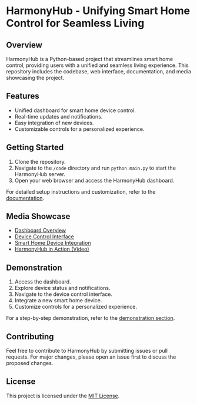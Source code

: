 # HarmonyHub - Unifying Smart Home Control for Seamless Living


## Overview

HarmonyHub is a Python-based project that streamlines smart home control, providing users with a unified and seamless living experience. This repository includes the codebase, web interface, documentation, and media showcasing the project.

## Features

- Unified dashboard for smart home device control.
- Real-time updates and notifications.
- Easy integration of new devices.
- Customizable controls for a personalized experience.

## Getting Started

1. Clone the repository.
2. Navigate to the `/code` directory and run `python main.py` to start the HarmonyHub server.
3. Open your web browser and access the HarmonyHub dashboard.

For detailed setup instructions and customization, refer to the [documentation](docs/README.md).

## Media Showcase

- [Dashboard Overview](media/screenshots/dashboard.png)
- [Device Control Interface](media/screenshots/device-control.png)
- [Smart Home Device Integration](media/screenshots/device-integration.png)
- [HarmonyHub in Action (Video)](media/videos/harmonyhub-demo.mp4)

## Demonstration

1. Access the dashboard.
2. Explore device status and notifications.
3. Navigate to the device control interface.
4. Integrate a new smart home device.
5. Customize controls for a personalized experience.

For a step-by-step demonstration, refer to the [demonstration section](docs/DEMO.md).

## Contributing

Feel free to contribute to HarmonyHub by submitting issues or pull requests. For major changes, please open an issue first to discuss the proposed changes.

## License

This project is licensed under the [MIT License](LICENSE).
